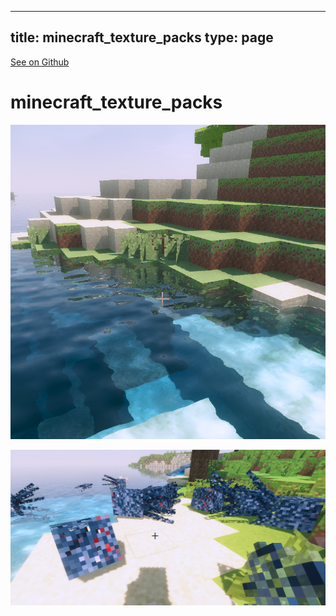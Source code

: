 
---
title: minecraft_texture_packs
type: page
---

[See on Github](https://github.com/jakeroggenbuck/minecraft_texture_packs/)

# minecraft_texture_packs

![simple_block](https://github.com/JakeRoggenbuck/minecraft_texture_packs/blob/master/simple_block/pack.png)

![cursed_craft](https://github.com/JakeRoggenbuck/minecraft_texture_packs/blob/master/cursed_craft/cursed.png)
